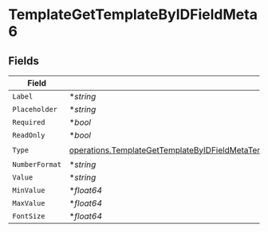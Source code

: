 # TemplateGetTemplateByIDFieldMeta6


## Fields

| Field                                                                                                                                                                                                            | Type                                                                                                                                                                                                             | Required                                                                                                                                                                                                         | Description                                                                                                                                                                                                      |
| ---------------------------------------------------------------------------------------------------------------------------------------------------------------------------------------------------------------- | ---------------------------------------------------------------------------------------------------------------------------------------------------------------------------------------------------------------- | ---------------------------------------------------------------------------------------------------------------------------------------------------------------------------------------------------------------- | ---------------------------------------------------------------------------------------------------------------------------------------------------------------------------------------------------------------- |
| `Label`                                                                                                                                                                                                          | **string*                                                                                                                                                                                                        | :heavy_minus_sign:                                                                                                                                                                                               | N/A                                                                                                                                                                                                              |
| `Placeholder`                                                                                                                                                                                                    | **string*                                                                                                                                                                                                        | :heavy_minus_sign:                                                                                                                                                                                               | N/A                                                                                                                                                                                                              |
| `Required`                                                                                                                                                                                                       | **bool*                                                                                                                                                                                                          | :heavy_minus_sign:                                                                                                                                                                                               | N/A                                                                                                                                                                                                              |
| `ReadOnly`                                                                                                                                                                                                       | **bool*                                                                                                                                                                                                          | :heavy_minus_sign:                                                                                                                                                                                               | N/A                                                                                                                                                                                                              |
| `Type`                                                                                                                                                                                                           | [operations.TemplateGetTemplateByIDFieldMetaTemplatesResponse200ApplicationJSONResponseBodyType](../../models/operations/templategettemplatebyidfieldmetatemplatesresponse200applicationjsonresponsebodytype.md) | :heavy_check_mark:                                                                                                                                                                                               | N/A                                                                                                                                                                                                              |
| `NumberFormat`                                                                                                                                                                                                   | **string*                                                                                                                                                                                                        | :heavy_minus_sign:                                                                                                                                                                                               | N/A                                                                                                                                                                                                              |
| `Value`                                                                                                                                                                                                          | **string*                                                                                                                                                                                                        | :heavy_minus_sign:                                                                                                                                                                                               | N/A                                                                                                                                                                                                              |
| `MinValue`                                                                                                                                                                                                       | **float64*                                                                                                                                                                                                       | :heavy_minus_sign:                                                                                                                                                                                               | N/A                                                                                                                                                                                                              |
| `MaxValue`                                                                                                                                                                                                       | **float64*                                                                                                                                                                                                       | :heavy_minus_sign:                                                                                                                                                                                               | N/A                                                                                                                                                                                                              |
| `FontSize`                                                                                                                                                                                                       | **float64*                                                                                                                                                                                                       | :heavy_minus_sign:                                                                                                                                                                                               | N/A                                                                                                                                                                                                              |